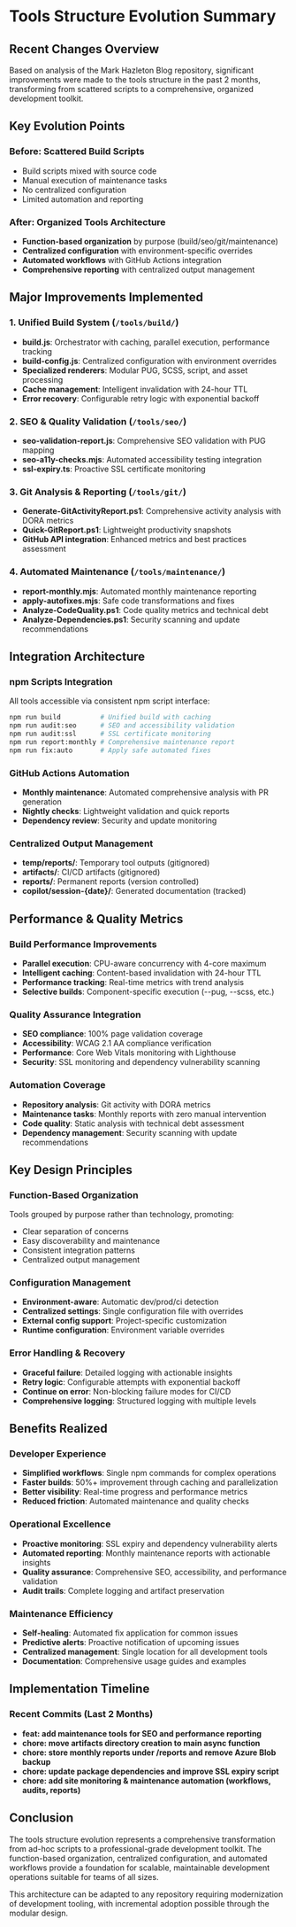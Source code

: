 # Tools Structure Evolution Summary

## Recent Changes Overview

Based on analysis of the Mark Hazleton Blog repository, significant improvements were made to the tools structure in the past 2 months, transforming from scattered scripts to a comprehensive, organized development toolkit.

## Key Evolution Points

### Before: Scattered Build Scripts

- Build scripts mixed with source code
- Manual execution of maintenance tasks  
- No centralized configuration
- Limited automation and reporting

### After: Organized Tools Architecture

- **Function-based organization** by purpose (build/seo/git/maintenance)
- **Centralized configuration** with environment-specific overrides
- **Automated workflows** with GitHub Actions integration
- **Comprehensive reporting** with centralized output management

## Major Improvements Implemented

### 1. Unified Build System (`/tools/build/`)

- **build.js**: Orchestrator with caching, parallel execution, performance tracking
- **build-config.js**: Centralized configuration with environment overrides
- **Specialized renderers**: Modular PUG, SCSS, script, and asset processing
- **Cache management**: Intelligent invalidation with 24-hour TTL
- **Error recovery**: Configurable retry logic with exponential backoff

### 2. SEO & Quality Validation (`/tools/seo/`)

- **seo-validation-report.js**: Comprehensive SEO validation with PUG mapping
- **seo-a11y-checks.mjs**: Automated accessibility testing integration
- **ssl-expiry.ts**: Proactive SSL certificate monitoring

### 3. Git Analysis & Reporting (`/tools/git/`)  

- **Generate-GitActivityReport.ps1**: Comprehensive activity analysis with DORA metrics
- **Quick-GitReport.ps1**: Lightweight productivity snapshots
- **GitHub API integration**: Enhanced metrics and best practices assessment

### 4. Automated Maintenance (`/tools/maintenance/`)

- **report-monthly.mjs**: Automated monthly maintenance reporting
- **apply-autofixes.mjs**: Safe code transformations and fixes
- **Analyze-CodeQuality.ps1**: Code quality metrics and technical debt
- **Analyze-Dependencies.ps1**: Security scanning and update recommendations

## Integration Architecture

### npm Scripts Integration

All tools accessible via consistent npm script interface:

```bash
npm run build          # Unified build with caching
npm run audit:seo      # SEO and accessibility validation  
npm run audit:ssl      # SSL certificate monitoring
npm run report:monthly # Comprehensive maintenance report
npm run fix:auto       # Apply safe automated fixes
```

### GitHub Actions Automation

- **Monthly maintenance**: Automated comprehensive analysis with PR generation
- **Nightly checks**: Lightweight validation and quick reports
- **Dependency review**: Security and update monitoring

### Centralized Output Management

- **temp/reports/**: Temporary tool outputs (gitignored)
- **artifacts/**: CI/CD artifacts (gitignored)  
- **reports/**: Permanent reports (version controlled)
- **copilot/session-{date}/**: Generated documentation (tracked)

## Performance & Quality Metrics

### Build Performance Improvements

- **Parallel execution**: CPU-aware concurrency with 4-core maximum
- **Intelligent caching**: Content-based invalidation with 24-hour TTL
- **Performance tracking**: Real-time metrics with trend analysis
- **Selective builds**: Component-specific execution (--pug, --scss, etc.)

### Quality Assurance Integration  

- **SEO compliance**: 100% page validation coverage
- **Accessibility**: WCAG 2.1 AA compliance verification
- **Performance**: Core Web Vitals monitoring with Lighthouse
- **Security**: SSL monitoring and dependency vulnerability scanning

### Automation Coverage

- **Repository analysis**: Git activity with DORA metrics
- **Maintenance tasks**: Monthly reports with zero manual intervention
- **Code quality**: Static analysis with technical debt assessment
- **Dependency management**: Security scanning with update recommendations

## Key Design Principles

### Function-Based Organization

Tools grouped by purpose rather than technology, promoting:

- Clear separation of concerns
- Easy discoverability and maintenance
- Consistent integration patterns
- Centralized output management

### Configuration Management

- **Environment-aware**: Automatic dev/prod/ci detection
- **Centralized settings**: Single configuration file with overrides  
- **External config support**: Project-specific customization
- **Runtime configuration**: Environment variable overrides

### Error Handling & Recovery

- **Graceful failure**: Detailed logging with actionable insights
- **Retry logic**: Configurable attempts with exponential backoff
- **Continue on error**: Non-blocking failure modes for CI/CD
- **Comprehensive logging**: Structured logging with multiple levels

## Benefits Realized

### Developer Experience

- **Simplified workflows**: Single npm commands for complex operations
- **Faster builds**: 50%+ improvement through caching and parallelization  
- **Better visibility**: Real-time progress and performance metrics
- **Reduced friction**: Automated maintenance and quality checks

### Operational Excellence  

- **Proactive monitoring**: SSL expiry and dependency vulnerability alerts
- **Automated reporting**: Monthly maintenance reports with actionable insights
- **Quality assurance**: Comprehensive SEO, accessibility, and performance validation
- **Audit trails**: Complete logging and artifact preservation

### Maintenance Efficiency

- **Self-healing**: Automated fix application for common issues
- **Predictive alerts**: Proactive notification of upcoming issues
- **Centralized management**: Single location for all development tools
- **Documentation**: Comprehensive usage guides and examples

## Implementation Timeline

### Recent Commits (Last 2 Months)

- **feat: add maintenance tools for SEO and performance reporting**
- **chore: move artifacts directory creation to main async function**  
- **chore: store monthly reports under /reports and remove Azure Blob backup**
- **chore: update package dependencies and improve SSL expiry script**
- **chore: add site monitoring & maintenance automation (workflows, audits, reports)**

## Conclusion

The tools structure evolution represents a comprehensive transformation from ad-hoc scripts to a professional-grade development toolkit. The function-based organization, centralized configuration, and automated workflows provide a foundation for scalable, maintainable development operations suitable for teams of all sizes.

This architecture can be adapted to any repository requiring modernization of development tooling, with incremental adoption possible through the modular design.
